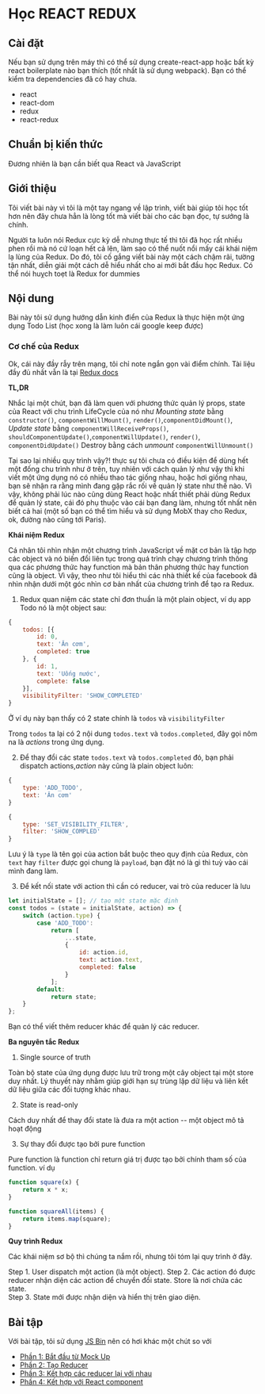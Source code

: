 # Học REACT REDUX 

## Cài đặt

Nếu bạn sử dụng trên máy thì có thể sử dụng create-react-app hoặc bất kỳ react boilerplate nào bạn thích (tốt nhất là sử dụng webpack).
Bạn có thể kiểm tra dependencies đã có hay chưa.

* react
* react-dom
* redux
* react-redux

## Chuẩn bị kiến thức

Đương nhiên là bạn cần biết qua React và JavaScript

## Giới thiệu 

Tôi viết bài này vì tôi là một tay ngang về lập trình, viết bài giúp tôi học tốt hơn nên đây chưa hẳn là lòng tốt mà viết bài cho các bạn đọc, tự sướng là chính.

Người ta luôn nói Redux cực kỳ dễ nhưng thực tế thì tôi đã học rất nhiều phen rồi mà nó cứ loạn hết cả lên, làm sao có thể nuốt nổi mấy cái khái niệm lạ lùng của Redux. Do đó, tôi cố gắng viết bài này một cách chậm rãi, tường tận nhất, diễn giải một cách dễ hiểu nhất cho ai mới bắt đầu học Redux. Có thể nói huỵch toẹt là Redux for dummies 


## Nội dung

Bài này tôi sử dụng hướng dẫn kinh điển của Redux là thực hiện một ứng dụng Todo List (học xong là làm luôn cái google keep được)

### Cơ chế của Redux

Ok, cái này đầy rẫy trên mạng, tôi chỉ note ngắn gọn vài điểm chính. Tài liệu đầy đủ nhất vẫn là tại [Redux docs](http://redux.js.org/)

**TL,DR** 

Nhắc lại một chút, bạn đã làm quen với phương thức quản lý props, state của React với chu trình LifeCycle của nó như 
*Mounting state* bằng `constructor()`, `componentWillMount()`, `render()`,`componentDidMount()`, 
*Update state* bằng `componentWillReceiveProps()`, `shouldComponentUpdate()`,`componentWillUpdate()`, `render()`, `componentDidUpdate()`
Destroy bằng cách *unmount* `componentWillUnmount()`

Tại sao lại nhiều quy trình vậy?! thực sự tôi chưa có điều kiện để dùng hết một đống chu trình như ở trên, tuy nhiên với cách quản lý như vậy thì khi viết một ứng dụng nó có nhiều thao tác giống nhau, hoặc hơi giống nhau, bạn sẽ nhận ra rằng mình đang gặp rắc rối về quản lý state như thế nào. Vì vậy, không phải lúc nào cũng dùng React hoặc nhất thiết phải dùng Redux để quản lý state, cái đó phụ thuộc vào cái bạn đang làm, nhưng tốt nhất nên biết cả hai (một số bạn có thể tìm hiểu và sử dụng MobX thay cho Redux, ok, đường nào cũng tới Paris).

**Khái niệm Redux** 

Cá nhân tôi nhìn nhận một chương trình JavaScript về mặt cơ bản là tập hợp các object và nó biến đổi liên tục trong quá trình chạy chương trình thông qua các phương thức hay function mà bản thân phương thức hay function cũng là object. Vì vậy, theo như tôi hiểu thì các nhà thiết kế của facebook đã nhìn nhận dưới một góc nhìn cơ bản nhất của chương trình để tạo ra Redux. 

1. Redux quan niệm các state chỉ đơn thuần là một plain object, ví dụ app Todo nó là một object sau:

```js
{
	todos: [{
		id: 0,
		text: 'Ăn cơm',
		completed: true
	}, {
		id: 1,
		text: 'Uống nước',
		complete: false
	}],
	visibilityFilter: 'SHOW_COMPLETED'
}
```
Ở ví dụ này bạn thấy có 2 state chính là `todos` và `visibilityFilter` 

Trong `todos` ta lại có 2 nội dung `todos.text` và `todos.completed`, đây gọi nôm na là *actions* trong ứng dụng.

2. Để thay đổi các state `todos.text` và `todos.completed` đó, bạn phải dispatch actions,*action* này cũng là plain object luôn:

```js
{
	type: 'ADD_TODO',
	text: 'Ăn cơm'	
}
```
```js
{
	type: 'SET_VISIBILITY_FILTER',
	filter: 'SHOW_COMPLED' 
}
```
Lưu ý là `type` là tên gọi của action bắt buộc theo quy định của Redux, còn `text` hay `filter` được gọi chung là `payload`, bạn đặt nó là gì thì tuỳ vào cái mình đang làm. 

3. Để kết nối state với action thì cần có reducer, vai trò của reducer là lưu 

```js
let initialState = []; // tạo một state mặc định
const todos = (state = initialState, action) => {
	switch (action.type) {
		case 'ADD_TODO': 
			return [
				...state,
				{
					id: action.id,
					text: action.text,
					completed: false 
				}
			];
		default: 
			return state;
	}
};

```
Bạn có thể viết thêm reducer khác để quản lý các reducer.

**Ba nguyên tắc Redux**

1.	Single source of truth 

Toàn bộ state của ứng dụng được lưu trữ trong một cây object tại một store duy nhất. Lý thuyết này nhằm giúp giới hạn sự trùng lặp dữ liệu và liên kết dữ liệu giữa các đối tượng khác nhau. 

2. State is read-only 

Cách duy nhất để thay đổi state là đưa ra một action -- một object mô tả hoạt động

3. Sự thay đổi được tạo bởi pure function

Pure function là function chỉ return giá trị được tạo bởi chính tham số của function. ví dụ 
```js
function square(x) {
	return x * x;
}

function squareAll(items) {
	return items.map(square);
}

```

**Quy trình Redux** 

Các khái niệm sơ bộ thì chúng ta nắm rồi, nhưng tôi tóm lại quy trình ở đây.

Step 1. User dispatch một action (là một object).
Step 2. Các action đó được reducer nhận diện các action để chuyển đổi state. Store là nơi chứa các state.  
Step 3. State mới được nhận diện và hiển thị trên giao diện. 

## Bài tập 

Với bài tập, tôi sử dụng [JS Bin](http://jsbin.com/) nên có hơi khác một chút so với 

* [Phần 1: Bắt đầu từ Mock Up](/p1.md)
* [Phần 2: Tạo Reducer](/p2.md)
* [Phần 3: Kết hợp các reducer lại với nhau](/p3.md)
* [Phần 4: Kết hợp với React component](/p4.md)
